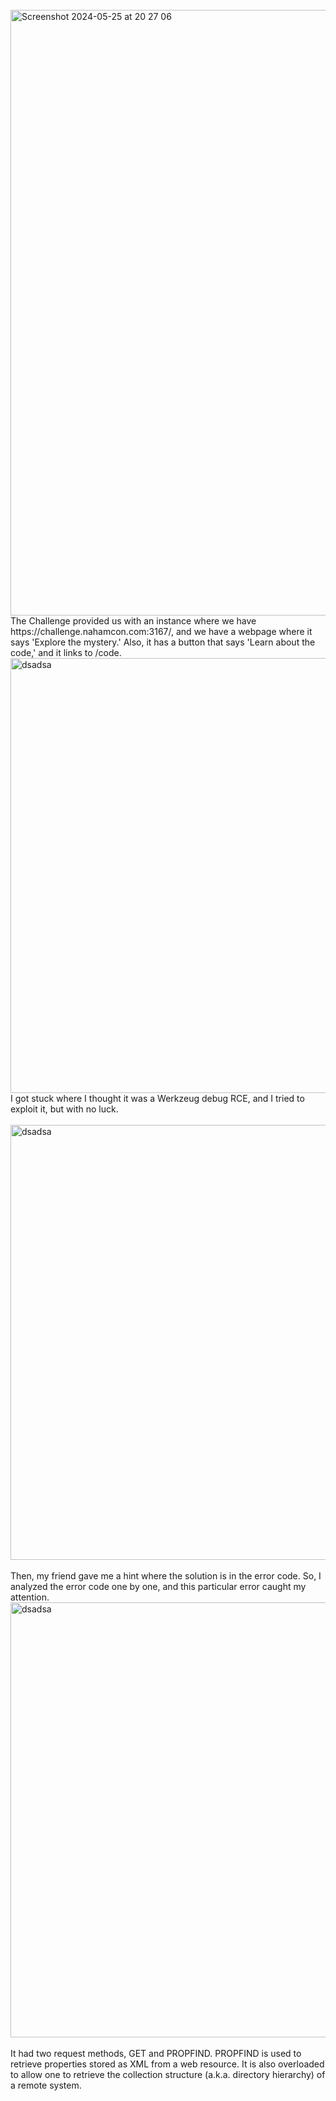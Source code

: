 <br>
<img width="969" alt="Screenshot 2024-05-25 at 20 27 06" src="https://github-production-user-asset-6210df.s3.amazonaws.com/45916763/333977252-7c562a19-f71f-4a15-b142-c3e5759606ab.png?X-Amz-Algorithm=AWS4-HMAC-SHA256&X-Amz-Credential=AKIAVCODYLSA53PQK4ZA%2F20240527%2Fus-east-1%2Fs3%2Faws4_request&X-Amz-Date=20240527T052646Z&X-Amz-Expires=300&X-Amz-Signature=78a9a0fd2e21d5a4bf5ec85d74693f82e31ecc37d3b3b249789269a0e6e729fb&X-Amz-SignedHeaders=host&actor_id=45916763&key_id=0&repo_id=661637344">
<br>
The Challenge provided us with an instance where we have https://challenge.nahamcon.com:3167/, and we have a webpage where it says 'Explore the mystery.' Also, it has a button that says 'Learn about the code,' and it links to /code.
<br>
<img width="696" alt="dsadsa" src="https://github.com/er4pwn/CTF_writeup/assets/45916763/c12bb22e-8ba1-4eac-b898-0468796a20ef">
<br>
I got stuck where I thought it was a Werkzeug debug RCE, and I tried to exploit it, but with no luck.
<br>
<br>
<img width="696" alt="dsadsa" src="https://github.com/er4pwn/CTF_writeup/assets/45916763/c85fd594-cd49-4fbc-ae0f-cccd7a7d4eba">
<br>
<br>
Then, my friend gave me a hint where the solution is in the error code. So, I analyzed the error code one by one, and this particular error caught my attention.
<img width="696" alt="dsadsa" src="https://github.com/er4pwn/CTF_writeup/assets/45916763/4f01af27-0374-467b-bbd2-f9d0ad0d873a">
<br>
<br>
It had two request methods, GET and PROPFIND. PROPFIND is used to retrieve properties stored as XML from a web resource. It is also overloaded to allow one to retrieve the collection structure (a.k.a. directory hierarchy) of a remote system.
